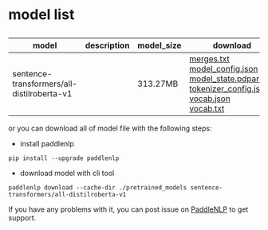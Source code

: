 #  model list

##  

| model  | description | model_size  | download         |
| --- | --- | --- | --- |
|sentence-transformers/all-distilroberta-v1|  | 313.27MB | [merges.txt](https://bj.bcebos.com/paddlenlp/models/community/sentence-transformers/all-distilroberta-v1/merges.txt)<br>[model_config.json](https://bj.bcebos.com/paddlenlp/models/community/sentence-transformers/all-distilroberta-v1/model_config.json)<br>[model_state.pdparams](https://bj.bcebos.com/paddlenlp/models/community/sentence-transformers/all-distilroberta-v1/model_state.pdparams)<br>[tokenizer_config.json](https://bj.bcebos.com/paddlenlp/models/community/sentence-transformers/all-distilroberta-v1/tokenizer_config.json)<br>[vocab.json](https://bj.bcebos.com/paddlenlp/models/community/sentence-transformers/all-distilroberta-v1/vocab.json)<br>[vocab.txt](https://bj.bcebos.com/paddlenlp/models/community/sentence-transformers/all-distilroberta-v1/vocab.txt) |

or you can download all of model file with the following steps:

* install paddlenlp

```shell
pip install --upgrade paddlenlp
```

* download model with cli tool

```shell
paddlenlp download --cache-dir ./pretrained_models sentence-transformers/all-distilroberta-v1
```

If you have any problems with it, you can post issue on [PaddleNLP](https://github.com/PaddlePaddle/PaddleNLP) to get support.
